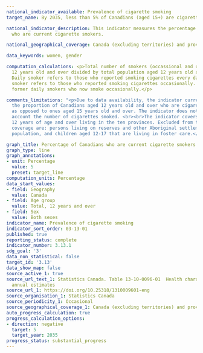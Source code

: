 ```yaml
---
national_indicator_available: Prevalence of cigarette smoking
target_name: By 2035, less than 5% of Canadians (aged 15+) are cigarette smokers

national_indicator_description: This indicator measures the percentage of Canadians
  who are current cigarette smokers.

national_geographical_coverage: Canada (excluding territories) and provinces

data_keywords: women, gender

computation_calculations: <p>Total number of smokers (occassional and daily) aged
  12 years old and over divided by total population aged 12 years old and over.<br><br>
  Daily smoker refers to those who reported smoking cigarettes every day. Occasional
  smoker refers to those who reported smoking cigarettes occasionally. This includes
  former daily smokers who now smoke occasionally.</p>

comments_limitations: "<p>Due to data availability, the indicator currently only measures
  the proportion of Canadians aged 12 years old and over who are cigarette smokers
  as opposed to ones aged 15 years old and over. The indicator does not take into
  account the number of cigarettes smoked. <br><br>The indicator covers the population
  12 years of age and over living in the ten provinces. Excluded from the survey's
  coverage are: persons living on reserves and other Aboriginal settlements; the institutionalized
  population, and children aged 12-17 that are living in foster care.</p>"

graph_title: Percentage of Canadians who are current cigarette smokers
graph_type: line
graph_annotations:
- unit: Percentage
  value: 5
  preset: target_line
computation_units: Percentage
data_start_values:
- field: Geography
  value: Canada
- field: Age group
  value: Total, 12 years and over
- field: Sex
  value: Both sexes
indicator_name: Prevalence of cigarette smoking
indicator_sort_order: 03-13-01
published: true
reporting_status: complete
indicator_number: 3.13.1
sdg_goal: '3'
data_non_statistical: false
target_id: '3.13'
data_show_map: false
source_active_1: true
source_url_text_1: Statistics Canada. Table 13-10-0096-01  Health characteristics,
  annual estimates
source_url_1: https://doi.org/10.25318/1310009601-eng
source_organisation_1: Statistics Canada
source_periodicity_1: Occasional
source_geographical_coverage_1: Canada (excluding territories) and provinces
auto_progress_calculation: true
progress_calculation_options:
- direction: negative
  target: 5
  target_year: 2035
progress_status: substantial_progress
---
```

